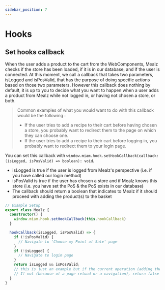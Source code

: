 ```yaml
---
sidebar_position: 7
---
```


# Hooks

## Set hooks callback

When the user adds a product to the cart from the WebComponents, Mealz checks if the store has been loaded, if it is in our database, and if the user is connected. At this moment, we call a callback that takes two parameters, isLogged and isPosValid, that has the purpose of doing specific actions based on those two parameters.
However this callback does nothing by default, it is up to you to decide what you want to happen when a user adds a product from Mealz while not logged in, or having not chosen a store, or both.

> Common examples of what you would want to do with this callback would be the following :
>
> - If the user tries to add a recipe to their cart before having chosen a store, you probably want to redirect them to the page on which they can choose one.
> - If the user tries to add a recipe to their cart before logging in, you probably want to redirect them to your login page.

You can set this callback with `window.miam.hook.setHookCallback(callback: (isLogged, isPosValid) => boolean): void`.

- isLogged is true if the user is logged from Mealz's perspective (i.e. if you have called our login method)
- isPosValid is true if the user has chosen a store and if Mealz knows this store (i.e. you have set the PoS & the PoS exists in our database)
- The callback should return a boolean that indicates to Mealz if it should proceed with adding the product(s) to the basket

```ts
// Example Setup
export class Mealz {
  constructor() {
    window.miam.hook.setHookCallback(this.hookCallback)
  }

  hookCallback(isLogged, isPosValid) => {
    if (!isPosValid) {
      // Navigate to 'Choose my Point of Sale' page
    }
    if (!isLogged) {
      // Navigate to login page
    }
    return isLogged && isPosValid;
    // this is just an example but if the current operation (adding the product to cart for instance) can continue, return true
    // If not (because of a page reload or a navigation), return false
  }
}
```
